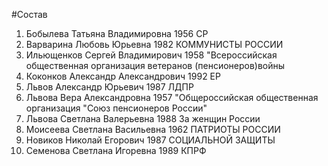 #Состав
1. Бобылева Татьяна Владимировна 1956 СР
2. Варварина Любовь Юрьевна 1982 КОММУНИСТЫ РОССИИ
3. Ильющенков Сергей Владимирович 1958 \"Всероссийская общественная организация ветеранов (пенсионеров)войны
4. Коконков Александр Александрович 1992 ЕР
5. Львов Александр Юрьевич 1987 ЛДПР
6. Львова Вера Александровна 1957 \"Общероссийская общественная организация \"Союз пенсионеров России\"
7. Львова Светлана Валерьевна 1988 За женщин России
8. Моисеева Светлана Васильевна 1962 ПАТРИОТЫ РОССИИ
9. Новиков Николай Егорович 1987 СОЦИАЛЬНОЙ ЗАЩИТЫ
10. Семенова Светлана Игоревна 1989 КПРФ
